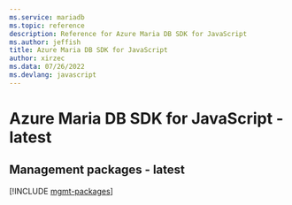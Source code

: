 ```yaml
---
ms.service: mariadb
ms.topic: reference
description: Reference for Azure Maria DB SDK for JavaScript
ms.author: jeffish
title: Azure Maria DB SDK for JavaScript
author: xirzec
ms.data: 07/26/2022
ms.devlang: javascript
---
```

# Azure Maria DB SDK for JavaScript - latest

## Management packages - latest
[!INCLUDE [mgmt-packages](maria-db-mgmt-index.md)]